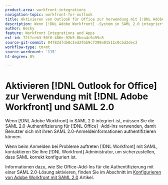 ```yaml
---
product-area: workfront-integrations
navigation-topic: workfront-for-outlook
title: Aktivieren von Outlook für Office zur Verwendung mit [!DNL Adobe Workfront] und SAML 2.0
description: Wenn [!DNL Adobe Workfront] -System in SAML 2.0 integriert ist, müssen Sie die SAML 2.0-Authentifizierung für Office-Add-Ins aktivieren, damit Benutzer sich mit ihren SAML 2.0-Anmeldeinformationen authentifizieren können.
author: Becky
feature: Workfront Integrations and Apps
exl-id: 72ffceb3-50f0-486e-92b5-0bea4c9a99c8
source-git-commit: 04782dfdb8c1ed24bb9c7399a01511c0cbd2dec3
workflow-type: tm+mt
source-wordcount: '115'
ht-degree: 0%

---
```


# Aktivieren [!DNL Outlook for Office] zur Verwendung mit [!DNL Adobe Workfront] und SAML 2.0

Wenn [!DNL Adobe Workfront] in SAML 2.0 integriert ist, müssen Sie die SAML 2.0-Authentifizierung für [!DNL Office] -Add-Ins verwenden, damit Benutzer sich mit ihren SAML 2.0-Anmeldeinformationen authentifizieren können.

Wenn beim Anmelden bei Probleme auftreten [!DNL Workfront] mit SAML, kontaktieren Sie Ihre [!DNL Workfront] Administrator, um sicherzustellen, dass SAML korrekt konfiguriert ist.

Informationen dazu, wie Sie Office-Add-Ins für die Authentifizierung mit einer SAML 2.0-Lösung aktivieren, finden Sie im Abschnitt im [Konfigurieren von Adobe Workfront mit SAML 2.0](../../administration-and-setup/add-users/single-sign-on/configure-workfront-saml-2.md) Artikel.
